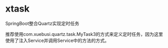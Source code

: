 # xtask
SpringBoot整合Quartz实现定时任务

推荐使用com.xuebusi.quartz.task.MyTask3的方式来定义定时任务，因为这里使用了注入Service并调用Service中的方法的方式。
